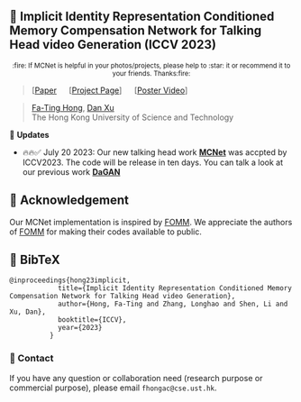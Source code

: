 
## :book: Implicit Identity Representation Conditioned Memory Compensation Network for Talking Head video Generation (ICCV 2023)
<p align="center">
  <small>:fire: If MCNet is helpful in your photos/projects, please help to :star: it or recommend it to your friends. Thanks:fire:</small>
</p>


> [[Paper](https://arxiv.org/abs/2307.09906) &emsp; [[Project Page](https://harlanhong.github.io/publications/mcnet.html)]  &emsp; [[Poster Video](https://www.youtube.com/watch?v=nahsJNjWzGo&t=1s)]<br>
<!-- > [Fa-Ting Hong](https://harlanhong.github.io), [Longhao Zhang](https://dblp.org/pid/236/7382.html), [Li Shen](https://scholar.google.co.uk/citations?user=ABbCaxsAAAAJ&hl=en), [Dan Xu](https://www.danxurgb.net) <br> -->
<!-- > The Hong Kong University of Science and Technology, Alibaba Cloud -->
> [Fa-Ting Hong](https://harlanhong.github.io), [Dan Xu](https://www.danxurgb.net) <br>
> The Hong Kong University of Science and Technology<br>



:triangular_flag_on_post: **Updates** 
- :fire::fire::white_check_mark: July 20 2023: Our new talking head work **[MCNet](https://harlanhong.github.io/publications/mcnet.html)** was accpted by ICCV2023. The code will be release in ten days. You can talk a look at our previous work **[DaGAN](https://harlanhong.github.io/publications/dagan.html)**



## :scroll: Acknowledgement

 Our MCNet implementation is inspired by [FOMM](https://github.com/AliaksandrSiarohin/first-order-model). We appreciate the authors of [FOMM](https://github.com/AliaksandrSiarohin/first-order-model) for making their codes available to public.

## :scroll: BibTeX

```
@inproceedings{hong23implicit,
            title={Implicit Identity Representation Conditioned Memory Compensation Network for Talking Head video Generation},
            author={Hong, Fa-Ting and Zhang, Longhao and Shen, Li and Xu, Dan},
            booktitle={ICCV},
            year={2023}
          }
```

### :e-mail: Contact

If you have any question or collaboration need (research purpose or commercial purpose), please email `fhongac@cse.ust.hk`.